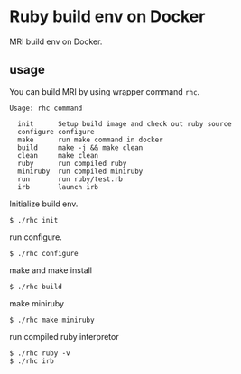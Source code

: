 # Ruby build env on Docker

MRI build env on Docker.

## usage

You can build MRI by using wrapper command `rhc`.


```
Usage: rhc command

  init      Setup build image and check out ruby source
  configure configure
  make      run make command in docker
  build     make -j && make clean
  clean     make clean
  ruby      run compiled ruby
  miniruby  run compiled miniruby
  run       run ruby/test.rb
  irb       launch irb
```

Initialize build env.

```
$ ./rhc init
```

run configure.

```
$ ./rhc configure
```

make and make install

```
$ ./rhc build
```

make miniruby
```
$ ./rhc make miniruby
```

run compiled ruby interpretor

```
$ ./rhc ruby -v
$ ./rhc irb
```


